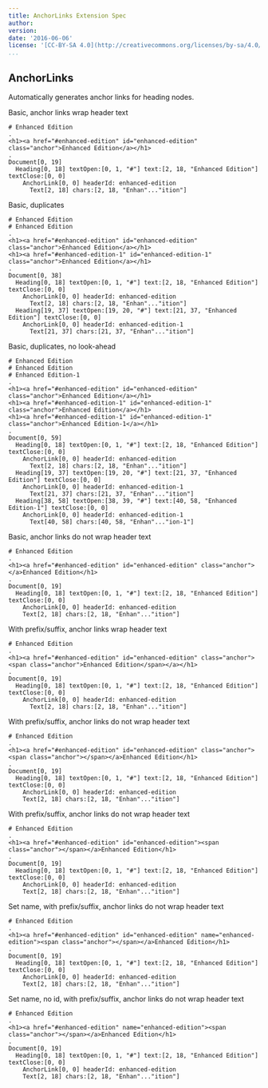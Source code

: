 ```yaml
---
title: AnchorLinks Extension Spec
author: 
version: 
date: '2016-06-06'
license: '[CC-BY-SA 4.0](http://creativecommons.org/licenses/by-sa/4.0/)'
...
```


## AnchorLinks  

Automatically generates anchor links for heading nodes.  

Basic, anchor links wrap header text

```````````````````````````````` example AnchorLinks: 1
# Enhanced Edition
.
<h1><a href="#enhanced-edition" id="enhanced-edition" class="anchor">Enhanced Edition</a></h1>
.
Document[0, 19]
  Heading[0, 18] textOpen:[0, 1, "#"] text:[2, 18, "Enhanced Edition"] textClose:[0, 0]
    AnchorLink[0, 0] headerId: enhanced-edition 
      Text[2, 18] chars:[2, 18, "Enhan"..."ition"]
````````````````````````````````


Basic, duplicates

```````````````````````````````` example AnchorLinks: 2
# Enhanced Edition
# Enhanced Edition
.
<h1><a href="#enhanced-edition" id="enhanced-edition" class="anchor">Enhanced Edition</a></h1>
<h1><a href="#enhanced-edition-1" id="enhanced-edition-1" class="anchor">Enhanced Edition</a></h1>
.
Document[0, 38]
  Heading[0, 18] textOpen:[0, 1, "#"] text:[2, 18, "Enhanced Edition"] textClose:[0, 0]
    AnchorLink[0, 0] headerId: enhanced-edition 
      Text[2, 18] chars:[2, 18, "Enhan"..."ition"]
  Heading[19, 37] textOpen:[19, 20, "#"] text:[21, 37, "Enhanced Edition"] textClose:[0, 0]
    AnchorLink[0, 0] headerId: enhanced-edition-1 
      Text[21, 37] chars:[21, 37, "Enhan"..."ition"]
````````````````````````````````


Basic, duplicates, no look-ahead

```````````````````````````````` example AnchorLinks: 3
# Enhanced Edition
# Enhanced Edition
# Enhanced Edition-1
.
<h1><a href="#enhanced-edition" id="enhanced-edition" class="anchor">Enhanced Edition</a></h1>
<h1><a href="#enhanced-edition-1" id="enhanced-edition-1" class="anchor">Enhanced Edition</a></h1>
<h1><a href="#enhanced-edition-1" id="enhanced-edition-1" class="anchor">Enhanced Edition-1</a></h1>
.
Document[0, 59]
  Heading[0, 18] textOpen:[0, 1, "#"] text:[2, 18, "Enhanced Edition"] textClose:[0, 0]
    AnchorLink[0, 0] headerId: enhanced-edition 
      Text[2, 18] chars:[2, 18, "Enhan"..."ition"]
  Heading[19, 37] textOpen:[19, 20, "#"] text:[21, 37, "Enhanced Edition"] textClose:[0, 0]
    AnchorLink[0, 0] headerId: enhanced-edition-1 
      Text[21, 37] chars:[21, 37, "Enhan"..."ition"]
  Heading[38, 58] textOpen:[38, 39, "#"] text:[40, 58, "Enhanced Edition-1"] textClose:[0, 0]
    AnchorLink[0, 0] headerId: enhanced-edition-1 
      Text[40, 58] chars:[40, 58, "Enhan"..."ion-1"]
````````````````````````````````


Basic, anchor links do not wrap header text

```````````````````````````````` example(AnchorLinks: 4) options(no-wrap)
# Enhanced Edition
.
<h1><a href="#enhanced-edition" id="enhanced-edition" class="anchor"></a>Enhanced Edition</h1>
.
Document[0, 19]
  Heading[0, 18] textOpen:[0, 1, "#"] text:[2, 18, "Enhanced Edition"] textClose:[0, 0]
    AnchorLink[0, 0] headerId: enhanced-edition 
    Text[2, 18] chars:[2, 18, "Enhan"..."ition"]
````````````````````````````````


With prefix/suffix, anchor links wrap header text

```````````````````````````````` example(AnchorLinks: 5) options(prefix-suffix)
# Enhanced Edition
.
<h1><a href="#enhanced-edition" id="enhanced-edition" class="anchor"><span class="anchor">Enhanced Edition</span></a></h1>
.
Document[0, 19]
  Heading[0, 18] textOpen:[0, 1, "#"] text:[2, 18, "Enhanced Edition"] textClose:[0, 0]
    AnchorLink[0, 0] headerId: enhanced-edition 
      Text[2, 18] chars:[2, 18, "Enhan"..."ition"]
````````````````````````````````


With prefix/suffix, anchor links do not wrap header text

```````````````````````````````` example(AnchorLinks: 6) options(no-wrap, prefix-suffix)
# Enhanced Edition
.
<h1><a href="#enhanced-edition" id="enhanced-edition" class="anchor"><span class="anchor"></span></a>Enhanced Edition</h1>
.
Document[0, 19]
  Heading[0, 18] textOpen:[0, 1, "#"] text:[2, 18, "Enhanced Edition"] textClose:[0, 0]
    AnchorLink[0, 0] headerId: enhanced-edition 
    Text[2, 18] chars:[2, 18, "Enhan"..."ition"]
````````````````````````````````


With prefix/suffix, anchor links do not wrap header text

```````````````````````````````` example(AnchorLinks: 7) options(no-wrap, prefix-suffix, no-class)
# Enhanced Edition
.
<h1><a href="#enhanced-edition" id="enhanced-edition"><span class="anchor"></span></a>Enhanced Edition</h1>
.
Document[0, 19]
  Heading[0, 18] textOpen:[0, 1, "#"] text:[2, 18, "Enhanced Edition"] textClose:[0, 0]
    AnchorLink[0, 0] headerId: enhanced-edition 
    Text[2, 18] chars:[2, 18, "Enhan"..."ition"]
````````````````````````````````


Set name, with prefix/suffix, anchor links do not wrap header text

```````````````````````````````` example(AnchorLinks: 8) options(no-wrap, prefix-suffix, no-class, set-name)
# Enhanced Edition
.
<h1><a href="#enhanced-edition" id="enhanced-edition" name="enhanced-edition"><span class="anchor"></span></a>Enhanced Edition</h1>
.
Document[0, 19]
  Heading[0, 18] textOpen:[0, 1, "#"] text:[2, 18, "Enhanced Edition"] textClose:[0, 0]
    AnchorLink[0, 0] headerId: enhanced-edition 
    Text[2, 18] chars:[2, 18, "Enhan"..."ition"]
````````````````````````````````


Set name, no id, with prefix/suffix, anchor links do not wrap header text

```````````````````````````````` example(AnchorLinks: 9) options(no-wrap, prefix-suffix, no-class, set-name, no-id)
# Enhanced Edition
.
<h1><a href="#enhanced-edition" name="enhanced-edition"><span class="anchor"></span></a>Enhanced Edition</h1>
.
Document[0, 19]
  Heading[0, 18] textOpen:[0, 1, "#"] text:[2, 18, "Enhanced Edition"] textClose:[0, 0]
    AnchorLink[0, 0] headerId: enhanced-edition 
    Text[2, 18] chars:[2, 18, "Enhan"..."ition"]
````````````````````````````````


